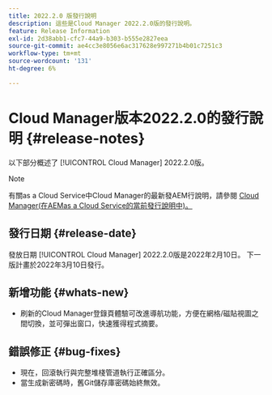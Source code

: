 ```yaml
---
title: 2022.2.0 版發行說明
description: 這些是Cloud Manager 2022.2.0版的發行說明。
feature: Release Information
exl-id: 2d38abb1-cfc7-44a9-b303-b555e2827eea
source-git-commit: ae4cc3e8056e6ac317628e997271b4b01c7251c3
workflow-type: tm+mt
source-wordcount: '131'
ht-degree: 6%

---
```


# Cloud Manager版本2022.2.0的發行說明 {#release-notes}

以下部分概述了 [!UICONTROL Cloud Manager] 2022.2.0版。

>[!NOTE]
>
>有關as a Cloud Service中Cloud Manager的最新發AEM行說明，請參閱 [Cloud Manager(在AEMas a Cloud Service的當前發行說明中)。](https://experienceleague.adobe.com/docs/experience-manager-cloud-service/content/implementing/using-cloud-manager/release-notes-cloud-manager/release-notes-cm-current.html)

## 發行日期 {#release-date}

發放日期 [!UICONTROL Cloud Manager] 2022.2.0版是2022年2月10日。 下一版計畫於2022年3月10日發行。

## 新增功能 {#whats-new}

* 刷新的Cloud Manager登錄頁體驗可改進導航功能，方便在網格/磁貼視圖之間切換，並可彈出窗口，快速獲得程式摘要。

## 錯誤修正 {#bug-fixes}

* 現在，回滾執行與完整堆棧管道執行正確區分。
* 當生成新密碼時，舊Git儲存庫密碼始終無效。
